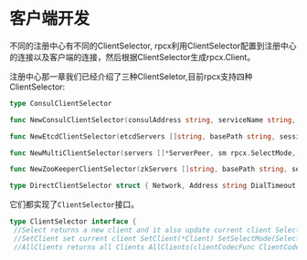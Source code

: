 # 客户端开发

不同的注册中心有不同的ClientSelector, rpcx利用ClientSelector配置到注册中心的连接以及客户端的连接，然后根据ClientSelector生成rpcx.Client。


注册中心那一章我们已经介绍了三种ClientSeletor,目前rpcx支持四种ClientSelector:

```go
type ConsulClientSelector

func NewConsulClientSelector(consulAddress string, serviceName string, sessionTimeout time.Duration, sm rpcx.SelectMode, dailTimeout time.Duration) *ConsulClientSelector

func NewEtcdClientSelector(etcdServers []string, basePath string, sessionTimeout time.Duration, sm rpcx.SelectMode, dailTimeout time.Duration) *EtcdClientSelector

func NewMultiClientSelector(servers []*ServerPeer, sm rpcx.SelectMode, dailTimeout time.Duration) *MultiClientSelector

func NewZooKeeperClientSelector(zkServers []string, basePath string, sessionTimeout time.Duration, sm rpcx.SelectMode, dailTimeout time.Duration) *ZooKeeperClientSelector

type DirectClientSelector struct { Network, Address string DialTimeout time.Duration Client *Client }
```

它们都实现了`ClientSelector`接口。
```go 
type ClientSelector interface {
 //Select returns a new client and it also update current client Select(clientCodecFunc ClientCodecFunc, options ...interface{}) (*rpc.Client, error)
 //SetClient set current client SetClient(*Client) SetSelectMode(SelectMode)
 //AllClients returns all Clients AllClients(clientCodecFunc ClientCodecFunc) []*rpc.Client }

```
